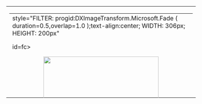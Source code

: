 <table>

<tr>

<td colspan="6" rowspan="3" background="images/index_21.gif">

<div style="height:220px;">

<div style=" text-align:center; height:200px;">

<TABLE border=0 cellSpacing=0 cellPadding=0 width=306 align="center">

<TBODY>

<TR>

<TD class=pictd>

<DIV

style="FILTER: progid:DXImageTransform.Microsoft.Fade ( duration=0.5,overlap=1.0 );text-align:center; WIDTH: 306px; HEIGHT: 200px"

id=fc>

<DIV style="DISPLAY: block;text-align:center"><IMG src="aa11/112.jpg" width=306 height=200></DIV>

<DIV style="DISPLAY: none; text-align:center"><IMG src="aa11/212.jpg" width=306 height=200></DIV>

<DIV style="DISPLAY: none; text-align:center"><IMG src="aa11/312.jpg" width=306 height=200></DIV>

<DIV style="DISPLAY: none; text-align:center"><IMG src="aa11/412.jpg" width=306 height=200></DIV>

<DIV style="DISPLAY: none; text-align:center"><IMG src="aa11/512.jpg" width=306 height=200></DIV>

<DIV style="DISPLAY: none;text-align:center"><IMG src="aa11/612.jpg" width=306 height=200></DIV></DIV></TD></TR>

<TR>

<TD>

<TABLE border=0 cellSpacing=0 cellPadding=0 width=306 align=center>

<TBODY>

<TR>

<TD height=24 background=aa11/newsb-01.gif

align=right><TABLE id=num class=lhn border=0 cellSpacing=3

cellPadding=0 align=right>

<TBODY>

<TR>
  

<TD height=24 background=aa11/newsb-01.gif

align=right><TABLE id=num class=lhn border=0 cellSpacing=3

cellPadding=0 align=right>

<TBODY>

<TR>

<TD style="CURSOR: pointer" class=bigon onmouseover=clearAuto();
    

onmouseout=setAuto() onclick=Mea(0); height=18

background=aa11/newsb-02.gif width=14

align=middle>1</TD>

<TD style="CURSOR: pointer" class=bigoff

onmouseover=clearAuto(); onmouseout=setAuto() onclick=Mea(1);

background=aa11/newsb-03.gif width=14

align=middle>2</TD>
  
  
